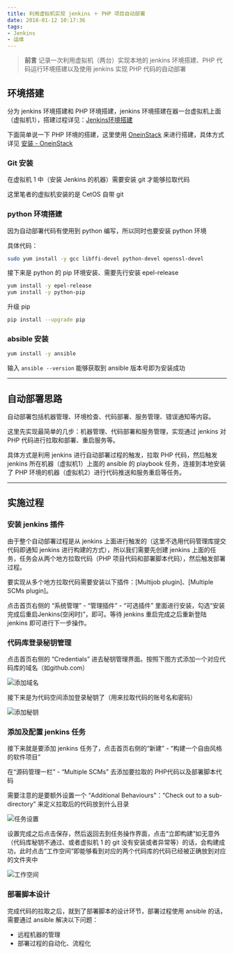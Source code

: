 ```yaml
---
title: 利用虚拟机实现 jenkins ＋ PHP 项目自动部署
date: 2018-01-12 10:17:36
tags:
- Jenkins
- 运维
---
```


> **前言**
> 记录一次利用虚拟机（两台）实现本地的 jenkins 环境搭建、PHP 代码运行环境搭建以及使用 jenkins 实现 PHP 代码的自动部署

<!-- more -->

## 环境搭建

分为 jenkins 环境搭建和 PHP 环境搭建，jenkins 环境搭建在器一台虚拟机上面（虚拟机1），搭建过程详见：[Jenkins环境搭建]()

下面简单说一下 PHP 环境的搭建，这里使用 [OneinStack](https://oneinstack.com/) 来进行搭建，具体方式详见 [安装 - OneinStack](https://oneinstack.com/install/)

### Git 安装

在虚拟机 1 中（安装 Jenkins 的机器）需要安装 git 才能够拉取代码

这里笔者的虚拟机安装的是 CetOS 自带 git

### python 环境搭建

因为自动部署代码有使用到 python 编写，所以同时也要安装 python 环境

具体代码：

```bash
sudo yum install -y gcc libffi-devel python-devel openssl-devel
```

接下来是 python 的 pip 环境安装、需要先行安装 epel-release

```bash
yum install -y epel-release
yum install -y python-pip
```

升级 pip

```bash
pip install --upgrade pip
```

### absible 安装

```bash
yum install -y ansible
```

输入 `ansible --version` 能够获取到 ansible 版本号即为安装成功

---

## 自动部署思路

自动部署包括机器管理、环境检查、代码部署、服务管理、错误通知等内容。

这里先实现最简单的几步：机器管理、代码部署和服务管理，实现通过 jenkins 对 PHP 代码进行拉取和部署、重启服务等。

具体方式是利用 jenkins 进行自动部署过程的触发，拉取 PHP 代码，然后触发 jenkins 所在机器（虚拟机1）上面的 ansible 的 playbook 任务，连接到本地安装了 PHP 环境的机器（虚拟机2）进行代码推送和服务重启等任务。

---

## 实施过程

### 安装 jenkins 插件

由于整个自动部署过程是从 jenkins 上面进行触发的（这里不选用代码管理库提交代码即通知 jenkins 进行构建的方式），所以我们需要先创建 jenkins 上面的任务，任务会从两个地方拉取代码（PHP 项目代码和部署脚本代码），然后触发部署过程。

要实现从多个地方拉取代码需要安装以下插件：[Multijob plugin]、[Multiple SCMs plugin]。

点击首页右侧的 “系统管理” - “管理插件” - “可选插件” 里面进行安装，勾选“安装完成后重启Jenkins(空闲时)”，即可。等待 jenkins 重启完成之后重新登陆 jenkins 即可进行下一步操作。

### 代码库登录秘钥管理

点击首页右侧的 “Credentials” 进去秘钥管理界面。按照下图方式添加一个对应代码库的域名（如github.com）

![添加域名](/domin.png "添加域名")

接下来是为代码空间添加登录秘钥了（用来拉取代码的账号名和密码）

![添加秘钥](/Credentials.png "添加秘钥")

### 添加及配置 jenkins 任务

接下来就是要添加 jenkins 任务了，点击首页右侧的“新建” - “构建一个自由风格的软件项目”

在“源码管理一栏” - “Multiple SCMs” 去添加要拉取的 PHP代码以及部署脚本代码

需要注意的是要额外设置一个 “Additional Behaviours"：“Check out to a sub-directory” 来定义拉取后的代码放到什么目录

![任务设置](/mission_settings.png "任务设置")

设置完成之后点击保存，然后返回去到任务操作界面，点击“立即构建”如无意外（代码库秘钥不通过、或者虚拟机 1 的 git 没有安装或者异常等）的话，会构建成功，此时点击“工作空间”即能够看到对应的两个代码库的代码已经被正确放到对应的文件夹中

![工作空间](/workspace.png "工作空间")

### 部署脚本设计

完成代码的拉取之后，就到了部署脚本的设计环节，部署过程使用 ansible 的话，需要通过 ansible 解决以下问题：

- 远程机器的管理
- 部署过程的自动化、流程化


